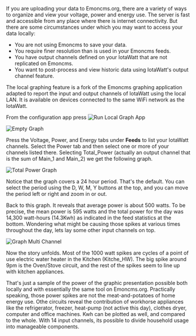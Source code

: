 If you are uploading your data to Emoncms.org, there are a variety of ways to organize and view your voltage, power and energy use.  The server is fast and accessible from any place where there is internet connectivity.  But there are some circumstances under which you may want to access your data locally:

* You are not using Emoncms to save your data.
* You require finer resolution than is used in your Emoncms feeds.
* You have output channels defined on your IotaWatt that are not replicated on Emoncms.
* You want to post-process and view historic data using IotaWatt's output channel feature.

The local graphing feature is a fork of the Emoncms graphing application adapted to report the input and output channels of IotaWatt using the local LAN.  It is available on devices connected to the same WiFi network as the IotaWatt.

From the configuration app press ![Run Local Graph App](http://iotawatt.com/Images/graphbutton.JPG)

![Empty Graph](http://iotawatt.com/Images/graphblank.JPG)

Press the Voltage, Power, and Energy tabs under **Feeds** to list your IotaWatt channels. Select the Power tab and then select one or more of your channels listed there. Selecting Total_Power (actually an output channel that is the sum of Main_1 and Main_2) we get the following graph.

![Total Power Graph](http://iotawatt.com/Images/graphtotalpower.JPG)

Notice that the graph covers a 24 hour period. That's the default. You can select the period using the D, W, M, Y buttons at the top, and you can move the period left or right and zoom in or out. 

Back to this graph. It reveals that average power is about 500 watts. To be precise, the mean power is 595 watts and the total power for the day was 14,300 watt-hours (14.3Kwh) as indicated in the feed statistics at the bottom. Wondering what might be causing those spikes at various times throughout the day, lets lay some other input channels on top.

![Graph Multi Channel](http://iotawatt.com/Images/graphmultichannel.JPG)  

Now the story unfolds.  Most of the 1000 watt spikes are cycles of a point of use electric water heater in the Kitchen (Kitche_HW).  The big spike around 9pm is the Oven/Stove circuit, and the rest of the spikes seem to line up with kitchen appliances.

That's just a sample of the power of the graphic presentation possible both locally and with essentially the same tool on Emoncms.org.  Practically speaking, those power spikes are not the meat-and-potatoes of home energy use.  Othe circuits reveal the contribution of workhorse appliances like the refrigerator, freezer, heat-pump (not active this day), clothes dryer, computer and office machines.  Kwh can be plotted as well, and compared to the whole. With 14 input channels, its possible to divide household usage into manageable components.





